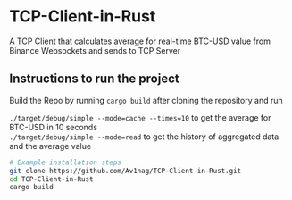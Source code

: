 # TCP-Client-in-Rust
A TCP Client that calculates average for real-time BTC-USD value from Binance Websockets and sends to TCP Server

## Instructions to run the project
Build the Repo by running ```cargo build``` after cloning the repository and run 

```./target/debug/simple --mode=cache --times=10``` to get the average for BTC-USD in 10 seconds  
```./target/debug/simple --mode=read``` to get the history of aggregated data and the average value


```bash
# Example installation steps
git clone https://github.com/Av1nag/TCP-Client-in-Rust.git
cd TCP-Client-in-Rust
cargo build

